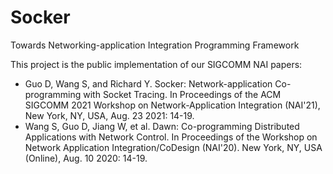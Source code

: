# Socker

Towards Networking-application Integration Programming Framework

This project is the public implementation of our SIGCOMM NAI papers:

* Guo D, Wang S, and Richard Y. Socker: Network-application Co-programming with Socket Tracing. In Proceedings of the ACM SIGCOMM 2021 Workshop on Network-Application Integration (NAI'21), New York, NY, USA, Aug. 23 2021: 14-19.
* Wang S, Guo D, Jiang W, et al. Dawn: Co-programming Distributed Applications with Network Control. In Proceedings of the Workshop on Network Application Integration/CoDesign (NAI'20). New York, NY, USA (Online), Aug. 10 2020: 14-19.